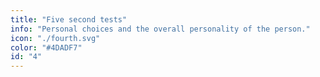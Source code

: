```yaml
---
title: "Five second tests"
info: "Personal choices and the overall personality of the person."
icon: "./fourth.svg"
color: "#4DADF7"
id: "4"
---
```

